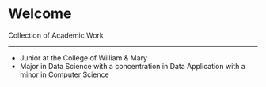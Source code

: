 # Welcome
Collection of Academic Work

---

- Junior at the College of William & Mary
- Major in Data Science with a concentration in Data Application with a minor in Computer Science
